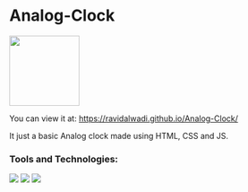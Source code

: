 # Analog-Clock  
<img src="https://media0.giphy.com/media/3o6EhEJGzd4iAzBK12/200w.webp?cid=ecf05e476vmodpzju06b4evh71fhgxi7z866irriee9n9xo7&rid=200w.webp&ct=g" width="125px">

You can view it at: https://ravidalwadi.github.io/Analog-Clock/

It just a basic Analog clock made using HTML, CSS and JS.

### Tools and Technologies:

<p>
  <img src="https://img.shields.io/badge/HTML5-E34F26?style=for-the-badge&logo=html5&logoColor=white" />
  <img src="https://img.shields.io/badge/CSS3-1572B6?style=for-the-badge&logo=css3&logoColor=white" />
  <img src="https://img.shields.io/badge/JavaScript-323330?style=for-the-badge&logo=javascript&logoColor=F7DF1E" /></p>
